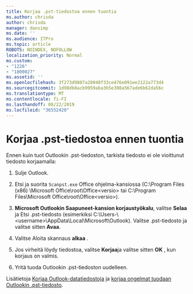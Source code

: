 ```yaml
---
title: Korjaa .pst-tiedostoa ennen tuontia
ms.author: chrisda
author: chrisda
manager: dansimp
ms.date: ''
ms.audience: ITPro
ms.topic: article
ROBOTS: NOINDEX, NOFOLLOW
localization_priority: Normal
ms.custom:
- "1226"
- "1800027"
ms.assetid: ''
ms.openlocfilehash: 3f273d9807a20048f33ce476e091ee2122a773d4
ms.sourcegitcommit: 1d98db8acb9959aba3b5e308a567ade6b62da56c
ms.translationtype: MT
ms.contentlocale: fi-FI
ms.lasthandoff: 08/22/2019
ms.locfileid: "36552420"
---
```

# <a name="repair-pst-file-before-importing"></a>Korjaa .pst-tiedostoa ennen tuontia

Ennen kuin tuot Outlookin .pst-tiedoston, tarkista tiedosto ei ole vioittunut tiedosto korjaamalla:

1. Sulje Outlook.

2. Etsi ja suorita `Scanpst.exe` Office ohjelma-kansiossa (C:\Program Files (x86) \Microsoft Office\root\Office\<versio\> tai C:\Program Files\Microsoft Office\root\Office\<versio\>).

3. **Microsoft Outlookin Saapuneet-kansion korjaustyökalu**, valitse **Selaa** ja Etsi .pst-tiedosto (esimerkiksi C:\Users-\\<username\>\AppData\Local\Microsoft\Outlook). Valitse .pst-tiedosto ja valitse sitten **Avaa**.

4. Valitse Aloita skannaus **alkaa** .

5. Jos virheitä löydy tiedostoa, valitse **Korjaa**ja valitse sitten **OK** , kun korjaus on valmis.

6. Yritä tuoda Outlookin .pst-tiedoston uudelleen.

Lisätietoja [Korjaa Outlook-datatiedostoja](https://support.office.com/article/25663bc3-11ec-4412-86c4-60458afc5253) ja [korjaa ongelmat tuodaan Outlookin .pst-tiedosto](https://support.office.com/article/2d2e50dc-5c36-4ab2-ab50-f1be733b3d6e).
